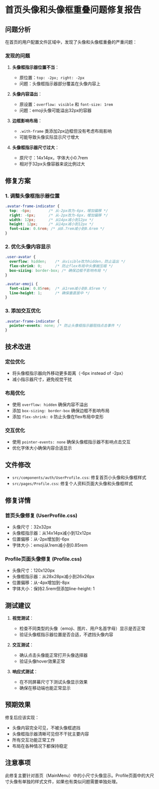 # 首页头像和头像框重叠问题修复报告

## 问题分析

在首页的用户配置文件区域中，发现了头像和头像框重叠的严重问题：

### 发现的问题

1. **头像框指示器位置不当**：
   - 原位置：`top: -2px; right: -2px`
   - 问题：头像框指示器部分覆盖在头像内容上

2. **头像内容溢出**：
   - 原设置：`overflow: visible` 和 `font-size: 1rem`
   - 问题：emoji头像可能溢出32px的容器

3. **边框影响布局**：
   - `.with-frame` 类添加2px边框但没有考虑布局影响
   - 可能导致头像实际显示尺寸增大

4. **头像框指示器尺寸过大**：
   - 原尺寸：14x14px，字体大小0.7rem
   - 相对于32px头像容器来说比例过大

## 修复方案

### 1. 调整头像框指示器位置
```css
.avatar-frame-indicator {
  top: -6px;        /* 从-2px改为-6px，增加偏移 */
  right: -6px;      /* 从-2px改为-6px，增加偏移 */
  width: 12px;      /* 从14px减小到12px */
  height: 12px;     /* 从14px减小到12px */
  font-size: 0.6rem; /* 从0.7rem减小到0.6rem */
}
```

### 2. 优化头像内容显示
```css
.user-avatar {
  overflow: hidden;    /* 从visible改为hidden，防止溢出 */
  flex-shrink: 0;      /* 防止flex布局中头像被压缩 */
  box-sizing: border-box; /* 确保边框不影响布局 */
}

.avatar-emoji {
  font-size: 0.85rem;  /* 从1rem减小到0.85rem */
  line-height: 1;      /* 确保垂直居中 */
}
```

### 3. 添加交互优化
```css
.avatar-frame-indicator {
  pointer-events: none; /* 防止头像框指示器阻挡点击事件 */
}
```

## 技术改进

### 定位优化
- 将头像框指示器向外移动更多距离（-6px instead of -2px）
- 减小指示器尺寸，避免视觉干扰

### 布局优化
- 使用 `overflow: hidden` 确保内容不溢出
- 添加 `box-sizing: border-box` 确保边框不影响布局
- 添加 `flex-shrink: 0` 防止头像在flex布局中变形

### 交互优化
- 使用 `pointer-events: none` 确保头像框指示器不影响点击交互
- 优化字体大小确保内容合适显示

## 文件修改

- `src/components/auth/UserProfile.css`: 修复首页小头像和头像框样式
- `src/pages/Profile.css`: 修复个人资料页面大头像和头像框样式

## 修复详情

### 首页头像修复 (UserProfile.css)
- 头像尺寸：32x32px
- 头像框指示器：从14x14px减小到12x12px
- 位置偏移：从-2px增加到-6px
- 字体大小：emoji从1rem减小到0.85rem

### Profile页面头像修复 (Profile.css)  
- 头像尺寸：120x120px
- 头像框指示器：从28x28px减小到26x26px
- 位置偏移：从-4px增加到-8px
- 字体大小：保持2.5rem但添加line-height: 1

## 测试建议

1. **视觉测试**：
   - 检查不同类型的头像（emoji、图片、用户名首字母）显示是否正常
   - 验证头像框指示器位置是否合适，不遮挡头像内容

2. **交互测试**：
   - 确认点击头像能正常打开头像选择器
   - 验证头像hover效果正常

3. **响应式测试**：
   - 在不同屏幕尺寸下测试头像显示效果
   - 确保在移动端也能正常显示

## 预期效果

修复后应该实现：
- 头像内容完全可见，不被头像框遮挡
- 头像框指示器清晰可见但不干扰主要内容
- 所有交互功能正常工作
- 布局在各种情况下都保持稳定

## 注意事项

此修复主要针对首页（MainMenu）中的小尺寸头像显示。Profile页面中的大尺寸头像有单独的样式文件，如果也有类似问题需要单独处理。
